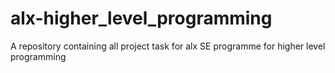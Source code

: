 # alx-higher_level_programming
A repository containing all project task for alx SE programme for higher level programming
